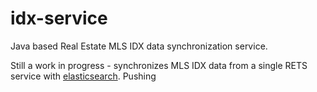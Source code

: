 # idx-service
Java based Real Estate MLS IDX data synchronization service. 

Still a work in progress - synchronizes MLS IDX data from a single RETS service with [elasticsearch](https://www.elastic.co/products/elasticsearch "elasticsearch").
Pushing